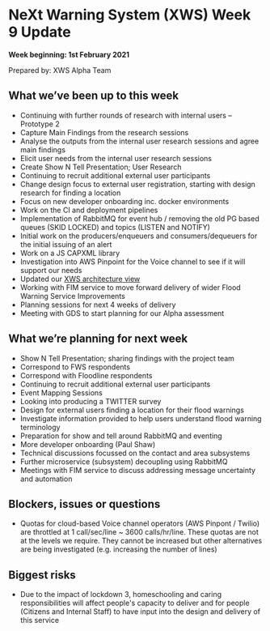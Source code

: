 # NeXt Warning System (XWS) Week 9 Update
**Week beginning: 1st February 2021** 

Prepared by: XWS Alpha Team

## What we’ve been up to this week

* Continuing with further rounds of research with internal users – Prototype 2
* Capture Main Findings from the research sessions
* Analyse the outputs from the internal user research sessions and agree main findings
* Elicit user needs from the internal user research sessions
* Create Show N Tell Presentation; User Research
* Continuing to recruit additional external user participants
* Change design focus to external user registration, starting with design research for finding a location
* Focus on new developer onboarding inc. docker environments
* Work on the CI and deployment pipelines
* Implementation of RabbitMQ for event hub / removing the old PG based queues (SKID LOCKED) and topics (LISTEN and NOTIFY)
* Initial work on the producers/enqueuers and consumers/dequeuers for the initial issuing of an alert
* Work on a JS CAPXML library
* Investigation into AWS Pinpoint for the Voice channel to see if it will support our needs
* Updated our [XWS architecture view](https://github.com/NeXt-Warning-System/project/blob/master/XWS%20Architecture%20View%2001.02.2021.pptx)
* Working with FIM service to move forward delivery of wider Flood Warning Service Improvements
* Planning sessions for next 4 weeks of delivery
* Meeting with GDS to start planning for our Alpha assessment

## What we’re planning for next week

* Show N Tell Presentation; sharing findings with the project team
* Correspond to FWS respondents 
* Correspond with Floodline respondents
* Continuing to recruit additional external user participants
* Event Mapping Sessions
* Looking into producing a TWITTER survey
* Design for external users finding a location for their flood warnings
* Investigate information provided to help users understand flood warning terminology
* Preparation for show and tell around RabbitMQ and eventing
* More developer onboarding (Paul Shaw)
* Technical discussions focussed on the contact and area subsystems
* Further microservice (subsystem) decoupling using RabbitMQ
* Meetings with FIM service to discuss addressing message uncertainty and automation

## Blockers, issues or questions

* Quotas for cloud-based Voice channel operators (AWS Pinpont / Twilio) are throttled at 1 call/sec/line ~ 3600 calls/hr/line. These quotas are not at the levels we require. They cannot be increased but other alternatives are being investigated (e.g. increasing the number of lines)

## Biggest risks

* Due to the impact of lockdown 3, homeschooling and caring responsibilities will affect people's capacity to deliver and for people (Citizens and Internal Staff) to have input into the design and delivery of this service
